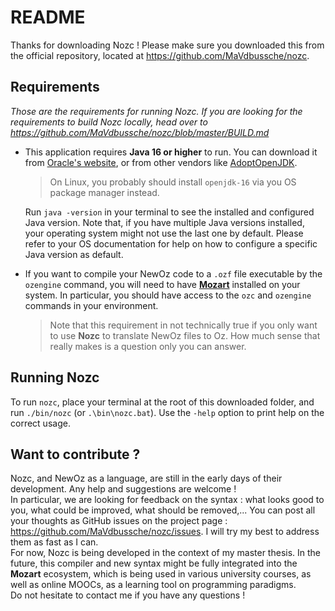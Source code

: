 # README

Thanks for downloading Nozc ! Please make sure you downloaded this from the official repository,
located at https://github.com/MaVdbussche/nozc.

## Requirements
*Those are the requirements for running Nozc. If you are looking for the requirements to build Nozc locally, head over to https://github.com/MaVdbussche/nozc/blob/master/BUILD.md*
* This application requires **Java 16 or higher** to run. You can download it from
  [Oracle's website](https://www.oracle.com/java/technologies/javase-downloads.html),
  or from other vendors like [AdoptOpenJDK](https://adoptopenjdk.net).
  >On Linux, you probably should install `openjdk-16` via you OS package manager instead.

  Run `java -version` in your terminal to see the installed and configured Java version.
  Note that, if you have multiple Java versions installed, your operating system might not use
  the last one by default.
  Please refer to your OS documentation for help on how to configure a specific Java version
  as default.
  

* If you want to compile your NewOz code to a `.ozf` file executable by the `ozengine` command,
  you will need to have [**Mozart**](https://github.com/mozart/mozart2) installed on your system.
  In particular, you should have access to the `ozc` and `ozengine` commands in your environment.
  >Note that this requirement in not technically true if you only want to use **Nozc** to translate
  > NewOz files to Oz. How much sense that really makes is a question only you can answer.

## Running Nozc
To run `nozc`, place your terminal at the root of this downloaded folder, and run `./bin/nozc` (or `.\bin\nozc.bat`).
Use the `-help` option to print help on the correct usage.

## Want to contribute ?
Nozc, and NewOz as a language, are still in the early days of their development. Any help and suggestions are welcome !\
In particular, we are looking for feedback on the syntax : what looks good to you, what could be improved, what should be removed,...
You can post all your thoughts as GitHub issues on the project page : https://github.com/MaVdbussche/nozc/issues.
I will try my best to address them as fast as I can.\
For now, Nozc is being developed in the context of my master thesis.
In the future, this compiler and new syntax might be fully integrated into the **Mozart** ecosystem,
which is being used in various university courses, as well as online MOOCs, as a learning tool on programming paradigms.\
Do not hesitate to contact me if you have any questions !